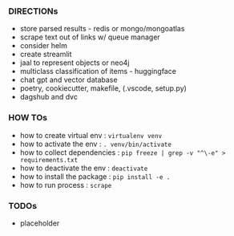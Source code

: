 ### DIRECTIONs

- store parsed results - redis or mongo/mongoatlas
- scrape text out of links w/ queue manager
- consider helm
- create streamlit
- jaal to represent objects or neo4j
- multiclass classification of items - huggingface
- chat gpt and vector database
- poetry, cookiecutter, makefile, (.vscode, setup.py)
- dagshub and dvc

### HOW TOs

- how to create virtual env : `virtualenv venv`
- how to activate the env : `. venv/bin/activate`
- how to collect dependencies : `pip freeze | grep -v "^\-e" > requirements.txt`
- how to deactivate the env : `deactivate`
- how to install the package : `pip install -e .`
- how to run process : `scrape`

### TODOs

- placeholder
